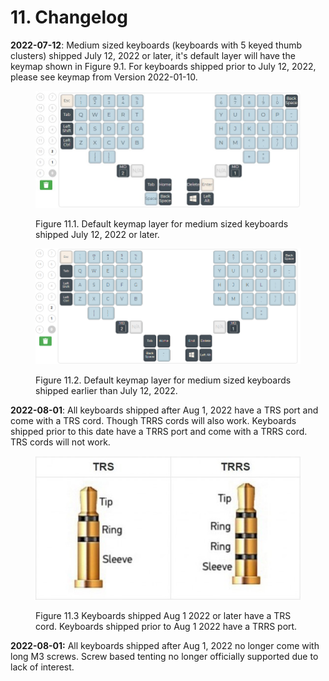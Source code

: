 # 11. Changelog

**2022-07-12**: Medium sized keyboards (keyboards with 5 keyed thumb clusters) shipped July 12, 2022 or later, it's default layer will  have the keymap shown in Figure 9.1. For keyboards shipped prior to July 12, 2022, please see keymap from Version 2022-01-10.

<figure><img src=".gitbook/assets/five_layer_0.jpg" alt="taikohub-dactyl-manuform-keyboard-five-keyed-thumb-cluster-old-keyboard-layout"><figcaption><p>Figure 11.1. Default keymap layer for medium sized keyboards shipped July 12, 2022 or later.</p></figcaption></figure>

<figure><img src=".gitbook/assets/five_layer_0.png" alt="taikohub-dactyl-manuform-keyboard-five-keyed-thumb-cluster-new-keyboard-layout"><figcaption><p>Figure 11.2. Default keymap layer for medium sized keyboards shipped earlier than July 12, 2022.</p></figcaption></figure>

**2022-08-01**: All keyboards shipped after Aug 1, 2022 have a TRS port and come with a TRS cord. Though TRRS cords will also work. Keyboards shipped prior to this date have a TRRS port and come with a TRRS cord. TRS cords will not work.

<figure><img src=".gitbook/assets/TRS_TRRS.jpg" alt="taikohub-dactyl-manuform-keyboard-trrs-vs-trs-port"><figcaption><p>Figure 11.3 Keyboards shipped Aug 1 2022  or later have a TRS cord. Keyboards shipped prior to Aug 1 2022 have a TRRS port.</p></figcaption></figure>

**2022-08-01:** All keyboards shipped after Aug 1, 2022 no longer come with long M3 screws. Screw based tenting no longer officially supported due to lack of interest.
